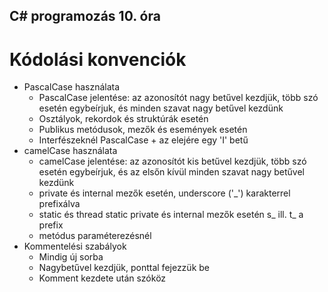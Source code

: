 ## C# programozás 10. óra

# Kódolási konvenciók

- PascalCase használata
  - PascalCase jelentése: az azonosítót nagy betűvel kezdjük, több szó esetén egybeírjuk, és minden szavat nagy betűvel kezdünk
  - Osztályok, rekordok és struktúrák esetén
  - Publikus metódusok, mezők és események esetén
  - Interfészeknél PascalCase + az elejére egy 'I' betű
- camelCase használata
  - camelCase jelentése: az azonosítót kis betűvel kezdjük, több szó esetén egybeírjuk, és az elsőn kívül minden szavat nagy betűvel kezdünk
  - private és internal mezők esetén, underscore ('_') karakterrel prefixálva
  - static és thread static private és internal mezők esetén s_ ill. t_ a prefix
  - metódus paraméterezésnél
- Kommentelési szabályok
  - Mindig új sorba
  - Nagybetűvel kezdjük, ponttal fejezzük be
  - Komment kezdete után szóköz
